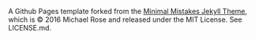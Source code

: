 A Github Pages template forked from the [Minimal Mistakes Jekyll Theme](https://mmistakes.github.io/minimal-mistakes/), which is © 2016 Michael Rose and released under the MIT License. See LICENSE.md.

